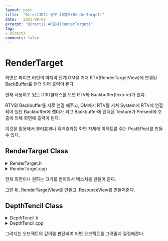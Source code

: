 ```yaml
---
layout: post
title:  "Direct3D11 공부 40일차(RenderTarget)"
date:   2021-08-02
excerpt: "Direct11 40일차(RenderTarget)"
tag:
- DirectX
comments: false
---
```


# RenderTarget
화면은 파이프 라인의 마지막 단계 OM을 거쳐 RTV(RenderTargetView)에 연결된 BackBuffer로 랜더 되어 출력이 된다.

현재 사용하고 있는 D3D클래스를 보면 RTV와 Backbuffer(texture)가 있다.

RTV와 Backbuffer를 서로 연결 해주고, OM에서 RTV를 거쳐 System에 RTV에 연결되어 있던 Backbuffer에 랜더가 되고 Backbuffer에 랜더된 Texture가 Present에 호출에 의해 화면에 출력이 된다.

이것을 활용해서 블러효과나 흑백효과등 화면 자체에 이펙트를 주는 PostEffect를 만들 수 있다.

## RenderTarget Class

<details>
<summary>RenderTarget.h</summary>
<div markdown="1">

```
#pragma once

class RenderTarget
{
public:
	RenderTarget(UINT width = 0, UINT height = 0, DXGI_FORMAT format = DXGI_FORMAT_R8G8B8A8_UNORM);
	~RenderTarget();

	ID3D11RenderTargetView* RTV() { return rtv; }
	ID3D11ShaderResourceView* SRV() { return srv; }

	void SaveTexture(wstring file);

	void PreRender(class DepthStencil* depthStencil);

private:
	UINT width, height;
	DXGI_FORMAT format;

	ID3D11Texture2D* texture;
	ID3D11RenderTargetView* rtv;
	ID3D11ShaderResourceView* srv;
};
```

</div>
</details>

<details>
<summary>RenderTarget.cpp</summary>
<div markdown="1">

```
#include "Framework.h"
#include "RenderTarget.h"

RenderTarget::RenderTarget(UINT width, UINT height, DXGI_FORMAT format)
	: format(format)
{
	this->width = (width < 1) ? (UINT)D3D::Width() : width;
	this->height = (height < 1) ? (UINT)D3D::Height() : height;

	D3D11_TEXTURE2D_DESC textureDesc;
	ZeroMemory(&textureDesc, sizeof(D3D11_TEXTURE2D_DESC));
	textureDesc.Width = this->width;
	textureDesc.Height = this->height;
	textureDesc.ArraySize = 1;
	textureDesc.Format = format;
	textureDesc.BindFlags = D3D11_BIND_SHADER_RESOURCE | D3D11_BIND_RENDER_TARGET;
	textureDesc.MipLevels = 1;
	textureDesc.SampleDesc.Count = 1;
	Check(D3D::GetDevice()->CreateTexture2D(&textureDesc, NULL, &texture));

	D3D11_RENDER_TARGET_VIEW_DESC rtvDesc;
	ZeroMemory(&rtvDesc, sizeof(D3D11_RENDER_TARGET_VIEW_DESC));
	rtvDesc.Format = format;
	rtvDesc.ViewDimension = D3D11_RTV_DIMENSION_TEXTURE2D;
	Check(D3D::GetDevice()->CreateRenderTargetView(texture, &rtvDesc, &rtv));

	D3D11_SHADER_RESOURCE_VIEW_DESC srvDesc;
	ZeroMemory(&srvDesc, sizeof(D3D11_SHADER_RESOURCE_VIEW_DESC));
	srvDesc.Format = format;
	srvDesc.ViewDimension = D3D11_SRV_DIMENSION_TEXTURE2D;
	srvDesc.Texture2D.MipLevels = 1;
	Check(D3D::GetDevice()->CreateShaderResourceView(texture, &srvDesc, &srv));
}

RenderTarget::~RenderTarget()
{
	SafeRelease(texture);
	SafeRelease(rtv);
	SafeRelease(srv);
}

void RenderTarget::SaveTexture(wstring file)
{
	Check(D3DX11SaveTextureToFile(D3D::GetDC(), texture, D3DX11_IFF_PNG, file.c_str()));
}

void RenderTarget::PreRender(DepthStencil * depthStencil)
{
	D3D::GetDC()->OMSetRenderTargets(1, &rtv, depthStencil->DSV());
	D3D::Get()->Clear(Color(0,0,0,1), rtv, depthStencil->DSV());
}

```

</div>
</details>

현재 화면이나 원하는 크기를 받아와서 텍스처를 만들어 준다.

그런 뒤, RenderTargetView를 만들고, ResourceView를 만들어준다.

## DepthTencil Class

<details>
<summary>DepthTencil.h</summary>
<div markdown="1">

```
#pragma once

class RenderTarget
{
public:
	RenderTarget(UINT width = 0, UINT height = 0, DXGI_FORMAT format = DXGI_FORMAT_R8G8B8A8_UNORM);
	~RenderTarget();

	ID3D11RenderTargetView* RTV() { return rtv; }
	ID3D11ShaderResourceView* SRV() { return srv; }

	void SaveTexture(wstring file);

	void PreRender(class DepthStencil* depthStencil);

private:
	UINT width, height;
	DXGI_FORMAT format;

	ID3D11Texture2D* texture;
	ID3D11RenderTargetView* rtv;
	ID3D11ShaderResourceView* srv;
};
```

</div>
</details>

<details>
<summary>DepthTencil.cpp</summary>
<div markdown="1">

```#include "Framework.h"
#include "RenderTarget.h"

RenderTarget::RenderTarget(UINT width, UINT height, DXGI_FORMAT format)
	: format(format)
{
	this->width = (width < 1) ? (UINT)D3D::Width() : width;
	this->height = (height < 1) ? (UINT)D3D::Height() : height;

	D3D11_TEXTURE2D_DESC textureDesc;
	ZeroMemory(&textureDesc, sizeof(D3D11_TEXTURE2D_DESC));
	textureDesc.Width = this->width;
	textureDesc.Height = this->height;
	textureDesc.ArraySize = 1;
	textureDesc.Format = format;
	textureDesc.BindFlags = D3D11_BIND_SHADER_RESOURCE | D3D11_BIND_RENDER_TARGET;
	textureDesc.MipLevels = 1;
	textureDesc.SampleDesc.Count = 1;
	Check(D3D::GetDevice()->CreateTexture2D(&textureDesc, NULL, &texture));

	D3D11_RENDER_TARGET_VIEW_DESC rtvDesc;
	ZeroMemory(&rtvDesc, sizeof(D3D11_RENDER_TARGET_VIEW_DESC));
	rtvDesc.Format = format;
	rtvDesc.ViewDimension = D3D11_RTV_DIMENSION_TEXTURE2D;
	Check(D3D::GetDevice()->CreateRenderTargetView(texture, &rtvDesc, &rtv));

	D3D11_SHADER_RESOURCE_VIEW_DESC srvDesc;
	ZeroMemory(&srvDesc, sizeof(D3D11_SHADER_RESOURCE_VIEW_DESC));
	srvDesc.Format = format;
	srvDesc.ViewDimension = D3D11_SRV_DIMENSION_TEXTURE2D;
	srvDesc.Texture2D.MipLevels = 1;
	Check(D3D::GetDevice()->CreateShaderResourceView(texture, &srvDesc, &srv));
}

RenderTarget::~RenderTarget()
{
	SafeRelease(texture);
	SafeRelease(rtv);
	SafeRelease(srv);
}

void RenderTarget::SaveTexture(wstring file)
{
	Check(D3DX11SaveTextureToFile(D3D::GetDC(), texture, D3DX11_IFF_PNG, file.c_str()));
}

void RenderTarget::PreRender(DepthStencil * depthStencil)
{
	D3D::GetDC()->OMSetRenderTargets(1, &rtv, depthStencil->DSV());
	D3D::Get()->Clear(Color(0,0,0,1), rtv, depthStencil->DSV());
}

```

</div>
</details>

그려지는 오브젝트의 깊이를 판단하여 어떤 오브젝트를 그려줄지 결정해준다.

